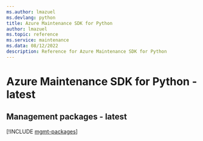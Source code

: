 ```yaml
---
ms.author: lmazuel
ms.devlang: python
title: Azure Maintenance SDK for Python
author: lmazuel
ms.topic: reference
ms.service: maintenance
ms.data: 08/12/2022
description: Reference for Azure Maintenance SDK for Python
---
```

# Azure Maintenance SDK for Python - latest

## Management packages - latest
[!INCLUDE [mgmt-packages](maintenance-mgmt-index.md)]